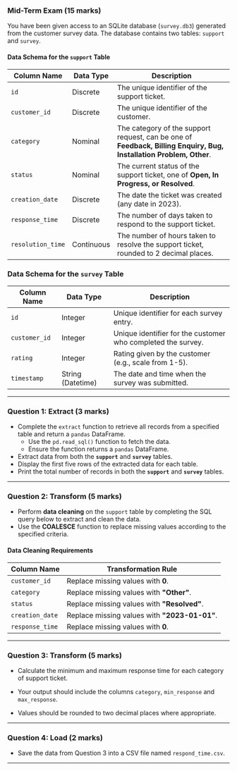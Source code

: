 ### Mid-Term Exam (15 marks)

You have been given access to an SQLite database (`survey.db3`) generated from the customer survey data.  The database contains two tables: `support` and `survey`. 

#### Data Schema for the `support` Table  

| Column Name     | Data Type  | Description  |
|----------------|-----------|---------------------------------------------------------|
| `id`           | Discrete  | The unique identifier of the support ticket. |
| `customer_id`  | Discrete  | The unique identifier of the customer. |
| `category`     | Nominal   | The category of the support request, can be one of **Feedback, Billing Enquiry, Bug, Installation Problem, Other**.  |
| `status`       | Nominal   | The current status of the support ticket, one of **Open, In Progress, or Resolved**. |
| `creation_date` | Discrete  | The date the ticket was created (any date in 2023). |
| `response_time` | Discrete  | The number of days taken to respond to the support ticket. |
| `resolution_time` | Continuous | The number of hours taken to resolve the support ticket, rounded to 2 decimal places. |

### Data Schema for the `survey` Table  

| Column Name   | Data Type | Description |
|--------------|----------|-------------|
| `id`         | Integer  | Unique identifier for each survey entry. |
| `customer_id` | Integer  | Unique identifier for the customer who completed the survey. |
| `rating`     | Integer  | Rating given by the customer (e.g., scale from 1-5). |
| `timestamp`  | String (Datetime) | The date and time when the survey was submitted. |
---
### Question 1: Extract (3 marks)

- Complete the `extract` function to retrieve all records from a specified table and return a `pandas` DataFrame.  
  - Use the `pd.read_sql()` function to fetch the data.  
  - Ensure the function returns a `pandas` DataFrame.  
- Extract data from both the **`support`** and **`survey`** tables.  
- Display the first five rows of the extracted data for each table.  
- Print the total number of records in both the **`support`** and **`survey`** tables.  
---
### Question 2: Transform (5 marks)  

- Perform **data cleaning** on the `support` table by completing the SQL query below to extract and clean the data.  
- Use the **COALESCE** function to replace missing values according to the specified criteria.  

#### **Data Cleaning Requirements**  

| Column Name       | Transformation Rule |
|------------------|---------------------------------------------------------|
| `customer_id`    | Replace missing values with **0**. |
| `category`       | Replace missing values with **"Other"**. |
| `status`         | Replace missing values with **"Resolved"**. |
| `creation_date`  | Replace missing values with **"2023-01-01"**. |
| `response_time`  | Replace missing values with **0**. |
---
### Question 3: Transform (5 marks)

- Calculate the minimum and maximum response time for each category of support ticket. 

- Your output should include the columns `category`, `min_response` and `max_response`. 

- Values should be rounded to two decimal places where appropriate. 
---
### Question 4: Load (2 marks)

- Save the data from Question 3 into a CSV file named `respond_time.csv`.
---